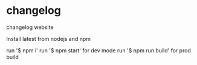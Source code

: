 # changelog
changelog website

Install latest from nodejs and npm

run '$ npm i'
run '$ npm start' for dev mode
run '$ npm run build' for prod build

